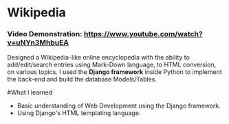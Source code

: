 # Wikipedia

### Video Demonstration: <https://www.youtube.com/watch?v=uNYn3MhbuEA>

Designed a Wikipedia-like online encyclopedia with the ability to add/edit/search entries using Mark-Down language, to HTML conversion, on various topics. I used the **Django framework** inside Python to implement the back-end and build the database Models/Tables.

#What I learned
* Basic understanding of Web Development using the Django framework.
* Using Django's HTML templating language.
